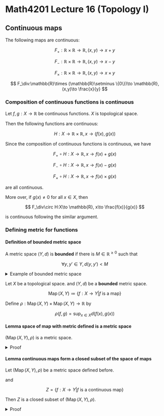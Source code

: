 # Math4201 Lecture 16 (Topology I)

## Continuous maps

The following maps are continuous:

$$
F_+:\mathbb{R}\times \mathbb{R}\to \mathbb{R}, (x,y)\to x+y
$$

$$
F_-:\mathbb{R}\times \mathbb{R}\to \mathbb{R}, (x,y)\to x-y
$$

$$
F_\times:\mathbb{R}\times \mathbb{R}\to \mathbb{R}, (x,y)\to x\times y
$$

$$
F_\div:\mathbb{R}\times (\mathbb{R}\setminus \{0\})\to \mathbb{R}, (x,y)\to \frac{x}{y}
$$

### Composition of continuous functions is continuous

Let $f,g:X\to \mathbb{R}$ be continuous functions. $X$ is topological space.

Then the following functions are continuous:

$$
H:X\to \mathbb{R}\times \mathbb{R}, x\to (f(x),g(x))
$$

Since the composition of continuous functions is continuous, we have

$$
F_+\circ H:X\to \mathbb{R}, x\to f(x)+g(x)
$$

$$
F_-\circ H:X\to \mathbb{R}, x\to f(x)-g(x)
$$

$$
F_\times\circ H:X\to \mathbb{R}, x\to f(x)\times g(x)
$$

are all continuous.

More over, if $g(x)\neq 0$ for all $x\in X$, then

$$
F_\div\circ H:X\to \mathbb{R}, x\to \frac{f(x)}{g(x)}
$$

is continuous following the similar argument.

### Defining metric for functions

#### Definition of bounded metric space

A metric space $(Y,d)$ is **bounded** if there is $M\in\mathbb{R}^{\geq 0}$ such that

$$
\forall y,y'\in Y, d(y,y')<M
$$

<details>
<summary>Example of bounded metric space</summary>

If $(Y,d)$ is a bounded metric space, let $M$ be a positive constant, then $\overline{d}=\min\{M,d\}$ is a bounded metric space.

In fact, the metric topology by $d$ and $\overline{d}$ are the same. (proved in homeworks)

</details>

Let $X$ be a topological space. and $(Y,d)$ be a **bounded** metric space.

$$
\operatorname{Map}(X,Y)\coloneqq \{f:X\to Y|f \text{ is a map}\}
$$

Define $\rho:\operatorname{Map}(X,Y)\times \operatorname{Map}(X,Y)\to \mathbb{R}$ by

$$
\rho(f,g)=\sup_{x\in X} d(f(x),g(x))
$$

#### Lemma space of map with metric defined is a metric space

$(\operatorname{Map}(X,Y),\rho)$ is a metric space.

<details>
<summary>Proof</summary>

Proof is similar to showing that the square metric is a metric on $\mathbb{R}^n$.

$\rho(f,g)=0\implies \sup_{x\in X}(d(f(x),g(x)))=0$

Since $d(f(x),g(x))\geq 0$, this implies that $d(f(x),g(x))=0$ for all $x\in X$.

The triangle inequality of being metric for $\rho$ follows from the similar properties for $d$.

</details>

#### Lemma continuous maps form a closed subset of the space of maps

Let $(\operatorname{Map}(X,Y),\rho)$ be a metric space defined before.

and 

$$
Z=\{f:X\to Y|f \text{ is a continuous map}\}
$$

Then $Z$ is a closed subset of $(\operatorname{Map}(X,Y),\rho)$.

<details>
<summary>Proof</summary>

We need to show that $\overline{Z}=Z$.

Since $\operatorname{Map}(X,Y)$ is a metric space, this is equivalent to showing that: Let $f_n:X\to Y\in Z$ be a sequence of continuous maps,

Which is to prove the uniform convergence,

$$
f_n \to f \in \operatorname{Map}(X,Y)
$$

Then we want to show that $f$ is also continuous.

It is to show that for any open subspace $V$ of $Y$, $f^{-1}(V)$ is open in $X$.

Take $x_0\in f^{-1}(V)$, we'd like to show that there is an open neighborhood $U$ of $x_0$ such that $U\subseteq f^{-1}(V)$.

Since $x_0\in f^{-1}(V)$, then $f(x_0)\in V$. By metric definition, there is $r>0$ such that $B_r(f(x_0))\subseteq V$.

Take $N$ to be large enough such $\rho(f_N(x), f(x)) < \frac{r}{3}$

So $\forall x\in X$, $d(f(x),f_N(x))<\frac{r}{3}$

Since $f_N$ is continuous, $f_N^{-1}(B_{r/3}(f(x_0)))$ is an open set $U\subseteq X$ containing $x_0$.

Take $x\in U$, $d(f(x),f(x_0))<d(f(x),f_N(x_0))+d(f_N(x),f_N(x_0))+d(f_N(x_0),f(x_0))$ using triangle inequality.

Note that,

$d(f(x),f_N(x))<\frac{r}{3}$ (using $N$ large enough),

$d(f_N(x),f_N(x_0))<\frac{r}{3}$ (using $x\in U$, then $f_N(x)\in B_{r/3}(f_N(x_0))$, so $d(f_N(x),f_N(x_0))<\frac{r}{3}$),

$d(f_N(x_0),f(x_0))<\frac{r}{3}$ (using $N$ large enough),

So $d(f(x),f(x_0))<\frac{r}{3}+\frac{r}{3}+\frac{r}{3}=r$.

So $f(x)\in B_r(f(x_0))\implies x\in f^{-1}(B_r(f(x_0)))\implies x\in f^{-1}(V)\implies U\subseteq f^{-1}(V)$.

So $f^{-1}(V)$ is open in $X$.
</details>